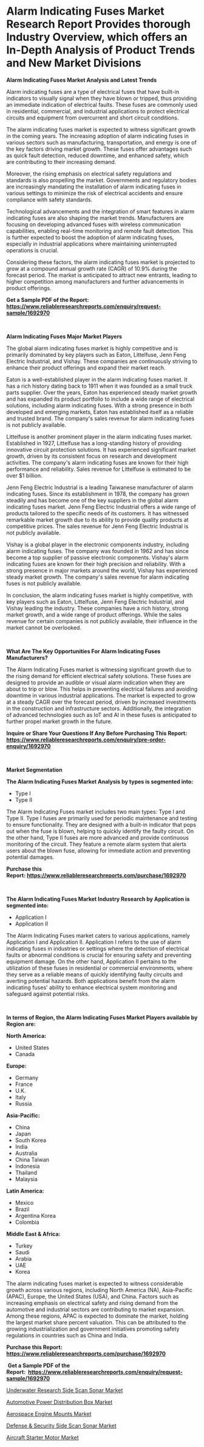 <p><h1>Alarm Indicating Fuses Market Research Report Provides thorough Industry Overview, which offers an In-Depth Analysis of Product Trends and New Market Divisions</h1></p><p><strong>Alarm Indicating Fuses Market Analysis and Latest Trends</strong></p>
<p><p>Alarm indicating fuses are a type of electrical fuses that have built-in indicators to visually signal when they have blown or tripped, thus providing an immediate indication of electrical faults. These fuses are commonly used in residential, commercial, and industrial applications to protect electrical circuits and equipment from overcurrent and short circuit conditions.</p><p>The alarm indicating fuses market is expected to witness significant growth in the coming years. The increasing adoption of alarm indicating fuses in various sectors such as manufacturing, transportation, and energy is one of the key factors driving market growth. These fuses offer advantages such as quick fault detection, reduced downtime, and enhanced safety, which are contributing to their increasing demand.</p><p>Moreover, the rising emphasis on electrical safety regulations and standards is also propelling the market. Governments and regulatory bodies are increasingly mandating the installation of alarm indicating fuses in various settings to minimize the risk of electrical accidents and ensure compliance with safety standards.</p><p>Technological advancements and the integration of smart features in alarm indicating fuses are also shaping the market trends. Manufacturers are focusing on developing advanced fuses with wireless communication capabilities, enabling real-time monitoring and remote fault detection. This is further expected to boost the adoption of alarm indicating fuses, especially in industrial applications where maintaining uninterrupted operations is crucial.</p><p>Considering these factors, the alarm indicating fuses market is projected to grow at a compound annual growth rate (CAGR) of 10.9% during the forecast period. The market is anticipated to attract new entrants, leading to higher competition among manufacturers and further advancements in product offerings.</p></p>
<p><strong>Get a Sample PDF of the Report:&nbsp; <a href="https://www.reliableresearchreports.com/enquiry/request-sample/1692970">https://www.reliableresearchreports.com/enquiry/request-sample/1692970</a></strong></p>
<p>&nbsp;</p>
<p><strong>Alarm Indicating Fuses Major Market Players</strong></p>
<p><p>The global alarm indicating fuses market is highly competitive and is primarily dominated by key players such as Eaton, Littelfuse, Jenn Feng Electric Industrial, and Vishay. These companies are continuously striving to enhance their product offerings and expand their market reach.</p><p>Eaton is a well-established player in the alarm indicating fuses market. It has a rich history dating back to 1911 when it was founded as a small truck parts supplier. Over the years, Eaton has experienced steady market growth and has expanded its product portfolio to include a wide range of electrical solutions, including alarm indicating fuses. With a strong presence in both developed and emerging markets, Eaton has established itself as a reliable and trusted brand. The company's sales revenue for alarm indicating fuses is not publicly available.</p><p>Littelfuse is another prominent player in the alarm indicating fuses market. Established in 1927, Littelfuse has a long-standing history of providing innovative circuit protection solutions. It has experienced significant market growth, driven by its consistent focus on research and development activities. The company's alarm indicating fuses are known for their high performance and reliability. Sales revenue for Littelfuse is estimated to be over $1 billion.</p><p>Jenn Feng Electric Industrial is a leading Taiwanese manufacturer of alarm indicating fuses. Since its establishment in 1978, the company has grown steadily and has become one of the key suppliers in the global alarm indicating fuses market. Jenn Feng Electric Industrial offers a wide range of products tailored to the specific needs of its customers. It has witnessed remarkable market growth due to its ability to provide quality products at competitive prices. The sales revenue for Jenn Feng Electric Industrial is not publicly available.</p><p>Vishay is a global player in the electronic components industry, including alarm indicating fuses. The company was founded in 1962 and has since become a top supplier of passive electronic components. Vishay's alarm indicating fuses are known for their high precision and reliability. With a strong presence in major markets around the world, Vishay has experienced steady market growth. The company's sales revenue for alarm indicating fuses is not publicly available.</p><p>In conclusion, the alarm indicating fuses market is highly competitive, with key players such as Eaton, Littelfuse, Jenn Feng Electric Industrial, and Vishay leading the industry. These companies have a rich history, strong market growth, and a wide range of product offerings. While the sales revenue for certain companies is not publicly available, their influence in the market cannot be overlooked.</p></p>
<p>&nbsp;</p>
<p><strong>What Are The Key Opportunities For Alarm Indicating Fuses Manufacturers?</strong></p>
<p><p>The Alarm Indicating Fuses market is witnessing significant growth due to the rising demand for efficient electrical safety solutions. These fuses are designed to provide an audible or visual alarm indication when they are about to trip or blow. This helps in preventing electrical failures and avoiding downtime in various industrial applications. The market is expected to grow at a steady CAGR over the forecast period, driven by increased investments in the construction and infrastructure sectors. Additionally, the integration of advanced technologies such as IoT and AI in these fuses is anticipated to further propel market growth in the future.</p></p>
<p><strong>Inquire or Share Your Questions If Any Before Purchasing This Report: <a href="https://www.reliableresearchreports.com/enquiry/pre-order-enquiry/1692970">https://www.reliableresearchreports.com/enquiry/pre-order-enquiry/1692970</a></strong></p>
<p>&nbsp;</p>
<p><strong>Market Segmentation</strong></p>
<p><strong>The Alarm Indicating Fuses Market Analysis by types is segmented into:</strong></p>
<p><ul><li>Type I</li><li>Type II</li></ul></p>
<p><p>The Alarm Indicating Fuses market includes two main types: Type I and Type II. Type I fuses are primarily used for periodic maintenance and testing to ensure functionality. They are designed with a built-in indicator that pops out when the fuse is blown, helping to quickly identify the faulty circuit. On the other hand, Type II fuses are more advanced and provide continuous monitoring of the circuit. They feature a remote alarm system that alerts users about the blown fuse, allowing for immediate action and preventing potential damages.</p></p>
<p><strong>Purchase this Report:&nbsp;<a href="https://www.reliableresearchreports.com/purchase/1692970">https://www.reliableresearchreports.com/purchase/1692970</a></strong></p>
<p>&nbsp;</p>
<p><strong>The Alarm Indicating Fuses Market Industry Research by Application is segmented into:</strong></p>
<p><ul><li>Application I</li><li>Application II</li></ul></p>
<p><p>The Alarm Indicating Fuses market caters to various applications, namely Application I and Application II. Application I refers to the use of alarm indicating fuses in industries or settings where the detection of electrical faults or abnormal conditions is crucial for ensuring safety and preventing equipment damage. On the other hand, Application II pertains to the utilization of these fuses in residential or commercial environments, where they serve as a reliable means of quickly identifying faulty circuits and averting potential hazards. Both applications benefit from the alarm indicating fuses' ability to enhance electrical system monitoring and safeguard against potential risks.</p></p>
<p>&nbsp;</p>
<p><strong>In terms of Region, the Alarm Indicating Fuses Market Players available by Region are:</strong></p>
<p>
    <p> <strong> North America: </strong>
        <ul>
            <li>United States</li>
            <li>Canada</li>
        </ul>
        </p> 
    <p> <strong> Europe: </strong>
        <ul>
            <li>Germany</li>
            <li>France</li>
            <li>U.K.</li>
            <li>Italy</li>
            <li>Russia</li>
        </ul>
        </p> 
    <p> <strong> Asia-Pacific: </strong>
        <ul>
            <li>China</li>
            <li>Japan</li>
            <li>South Korea</li>
            <li>India</li>
            <li>Australia</li>
            <li>China Taiwan</li>
            <li>Indonesia</li>
            <li>Thailand</li>
            <li>Malaysia</li>
        </ul>
        </p> 
    <p> <strong> Latin America: </strong>
        <ul>
            <li>Mexico</li>
            <li>Brazil</li>
            <li>Argentina Korea</li>
            <li>Colombia</li>
        </ul>
        </p> 
    <p> <strong> Middle East & Africa: </strong>
        <ul>
            <li>Turkey</li>
            <li>Saudi</li>
            <li>Arabia</li>
            <li>UAE</li>
            <li>Korea</li>
        </ul>
    </p>
    </p>
<p><p>The alarm indicating fuses market is expected to witness considerable growth across various regions, including North America (NA), Asia-Pacific (APAC), Europe, the United States (USA), and China. Factors such as increasing emphasis on electrical safety and rising demand from the automotive and industrial sectors are contributing to market expansion. Among these regions, APAC is expected to dominate the market, holding the largest market share percent valuation. This can be attributed to the growing industrialization and government initiatives promoting safety regulations in countries such as China and India.</p></p>
<p><strong>Purchase this Report: <a href="https://www.reliableresearchreports.com/purchase/1692970">https://www.reliableresearchreports.com/purchase/1692970</a></strong></p>
<p>&nbsp;<strong>Get a Sample PDF of the Report:&nbsp;&nbsp;<a href="https://www.reliableresearchreports.com/enquiry/request-sample/1692970">https://www.reliableresearchreports.com/enquiry/request-sample/1692970</a></strong></p>
<p><strong></strong></p>
<p><p><a href="https://www.linkedin.com/pulse/decoding-underwater-research-side-scan-sonar-market-u0qme/">Underwater Research Side Scan Sonar Market</a></p><p><a href="https://github.com/NorbertYates/Market-Research-Report-List-2/blob/main/automotive-power-distribution-box-market.md">Automotive Power Distribution Box Market</a></p><p><a href="https://medium.com/@serenaframi/aerospace-engine-mounts-market-competitive-analysis-market-trends-and-forecast-to-2030-1b1702afe14b">Aerospace Engine Mounts Market</a></p><p><a href="https://www.linkedin.com/pulse/defense-amp-security-side-scan-sonar-market-research-report-ssq4e/">Defense & Security Side Scan Sonar Market</a></p><p><a href="https://medium.com/@ashleyhills1920/aircraft-starter-motor-market-trends-and-market-analysis-forecasted-for-period-2023-2030-da47d4cefeea">Aircraft Starter Motor Market</a></p></p>